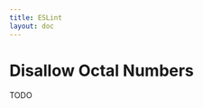 ```yaml
---
title: ESLint
layout: doc
---
```

<!-- Note: No pull requests accepted for this file. See README.md in the root directory for details. -->
# Disallow Octal Numbers

TODO